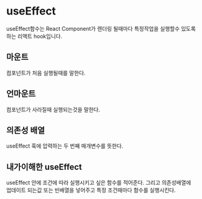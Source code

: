 # useEffect

useEffect함수는 React Component가 렌더링 될때마다 특정작업을 실행할수 있도록 하는 리액트 hook입니다.

## 마운트

컴포넌트가 처음 실행될때를 말한다.

## 언마운트

컴포넌트가 사라질때 실행되는것을 말한다.

## 의존성 배열

useEffect 훅에 압력하는 두 번째 매개변수를 뜻한다.

## 내가이해한 useEffect

useEffect 안에 조건에 따라 실행시키고 싶은 함수를 적어준다. 그리고 의존성배열에 업데이트 되는값 또는 빈배열을 넣어주고 특정 조건때마다 함수를 실행시킨다.
